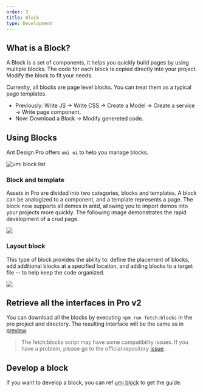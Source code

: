 ```yaml
---
order: 3
title: Block
type: Development
---
```


## What is a Block?

A Block is a set of components, it helps you quickly build pages by using multiple blocks. The code for each block is copied directly into your project. Modify the block to fit your needs.

Currenlty, all blocks are page level blocks. You can treat them as a typical page templates. 

- Previously: Write JS -> Write CSS -> Create a Model -> Create a service -> Write page component.
- Now: Download a Block -> Modify genereted code.

## Using Blocks

Ant Design Pro offers `umi ui` to help you manage blocks.

![ umi block list](https://gw.alipayobjects.com/zos/antfincdn/YWjTPDQAeq/CF034E49-0FE8-4011-B282-6956FC1B312C.png)

### Block and template

Assets in Pro are divided into two categories, blocks and templates. A block can be analogized to a component, and a template represents a page. The block now supports all demos in antd, allowing you to import demos into your projects more quickly. The following image demonstrates the rapid development of a crud page.

![](https://gw.alipayobjects.com/zos/antfincdn/75%26lzz1F9P/Kapture%2525202019-11-25%252520at%25252015.35.41.gif)

### Layout block

This type of block provides the ability to: define the placement of blocks, add additional blocks at a specified location, and adding blocks to a target file -- to help keep the code organized.

![](https://gw.alipayobjects.com/zos/antfincdn/FjLAmnNnwA/Kapture%2525202019-11-25%252520at%25252017.32.25.gif)

## Retrieve all the interfaces in Pro v2

You can download all the blocks by executing `npm run fetch:blocks` in the pro project and directory. The resulting interface will be the same as in [preview](https://preview.pro.ant.design/).

> The fetch:blocks script may have some compatibility issues. If you have a problem, please go to the official repository [issue](https://github.com/ant-design/ant-design-pro/issues).

## Develop a block

If you want to develop a block, you can ref [umi block](https://umijs.org/guide/block.html) to get the guide.
